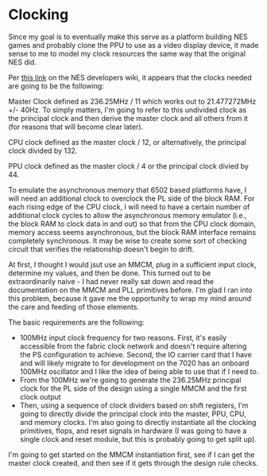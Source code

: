 # Clocking
Since my goal is to eventually make this serve as a platform building NES games
and probably clone the PPU to use as a video display device, it made sense to me
to model my clock resources the same way that the original NES did.

Per [this link](https://www.nesdev.org/wiki/Cycle_reference_chart) on the NES
developers wiki, it appears that the clocks needed are going to be the
following:

Master Clock defined as 236.25MHz / 11 which works out to 21.477272MHz +/- 40Hz.
To simply matters, I'm going to refer to this undivided clock as the principal clock and then
derive the master clock and all others from it (for reasons that will become clear later).

CPU clock defined as the master clock / 12, or alternatively, the principal
clock divided by 132.

PPU clock defined as the master clock / 4 or the principal clock divied by 44.

To emulate the asynchronous memory that 6502 based platforms have, I will need
an additional clock to overclock the PL side of the block RAM.  For each rising
edge of the CPU clock, I will need to have a certain number of additional clock
cycles to allow the asynchronous memory emulator (i.e., the block RAM to clock
data in and out) so that from the CPU clock domain, memory access seems
asynchronous, but the block RAM interface remains completely synchronous.  It
may be wise to create some sort of checking circuit that verifies the
relationship doesn't begin to drift.

At first, I thought I would jsut use an MMCM, plug in a sufficient input clock,
determine my values, and then be done.  This turned out to be extraordinarily
naive - I had never really sat down and read the documentation on the MMCM and
PLL primitives before.  I'm glad I ran into this problem, because it gave me the
opportunity to wrap my mind around the care and feeding of those elements.

The basic requirements are the following:
- 100MHz input clock frequency for two reasons.  First, it's easily accessible
  from the fabric clock network and doesn't require altering the PS
  configuration to achieve.  Second, the IO carrier card that I have and will
  likely migrate to for development on the 7020 has an onboard 100MHz oscillator
  and I like the idea of being able to use that if I need to.
- From the 100MHz we're going to generate the 236.25MHz principal clock for the
  PL side of the design using a single MMCM and the first clock output
- Then, using a sequence of clock dividers based on shift registers, I'm going
  to directly divide the principal clock into the master, PPU, CPU, and memory
  clocks.  I'm also going to directly instantiate all the clocking primitives,
  flops, and reset signals in hardware (I was going to have a single clock and
  reset module, but this is probably going to get split up).

I'm going to get started on the MMCM instantiation first, see if I can get the
master clock created, and then see if it gets through the design rule checks.

